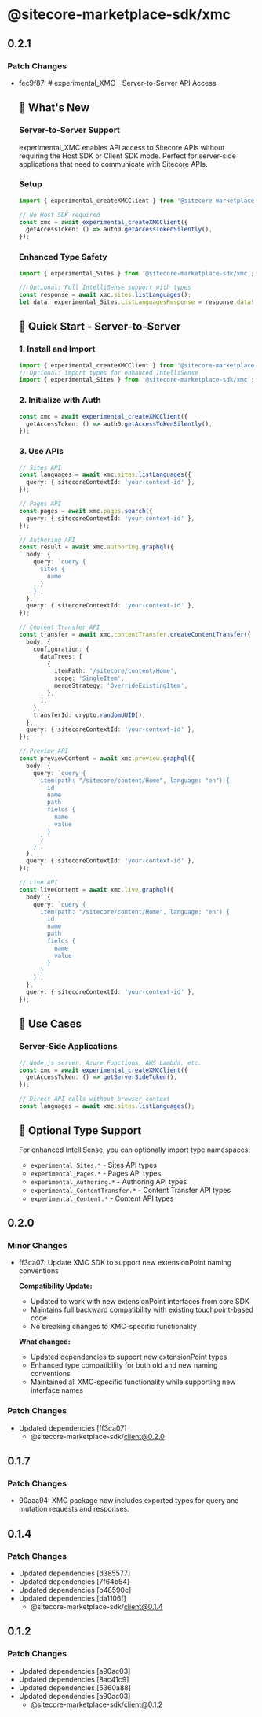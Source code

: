 # @sitecore-marketplace-sdk/xmc

## 0.2.1

### Patch Changes

- fec9f87: # experimental_XMC - Server-to-Server API Access

  ## 🚀 What's New

  ### Server-to-Server Support

  experimental_XMC enables API access to Sitecore APIs without requiring the Host SDK or Client SDK mode. Perfect for server-side applications that need to communicate with Sitecore APIs.

  ### Setup

  ```typescript
  import { experimental_createXMCClient } from '@sitecore-marketplace-sdk/xmc';

  // No Host SDK required
  const xmc = await experimental_createXMCClient({
    getAccessToken: () => auth0.getAccessTokenSilently(),
  });
  ```

  ### Enhanced Type Safety

  ```typescript
  import { experimental_Sites } from '@sitecore-marketplace-sdk/xmc';

  // Optional: Full IntelliSense support with types
  const response = await xmc.sites.listLanguages();
  let data: experimental_Sites.ListLanguagesResponse = response.data!;
  ```

  ## 🎯 Quick Start - Server-to-Server

  ### 1. Install and Import

  ```typescript
  import { experimental_createXMCClient } from '@sitecore-marketplace-sdk/xmc';
  // Optional: import types for enhanced IntelliSense
  import { experimental_Sites } from '@sitecore-marketplace-sdk/xmc';
  ```

  ### 2. Initialize with Auth

  ```typescript
  const xmc = await experimental_createXMCClient({
    getAccessToken: () => auth0.getAccessTokenSilently(),
  });
  ```

  ### 3. Use APIs

  ```typescript
  // Sites API
  const languages = await xmc.sites.listLanguages({
    query: { sitecoreContextId: 'your-context-id' },
  });

  // Pages API
  const pages = await xmc.pages.search({
    query: { sitecoreContextId: 'your-context-id' },
  });

  // Authoring API
  const result = await xmc.authoring.graphql({
    body: {
      query: `query {
        sites {
          name
        }
      }`,
    },
    query: { sitecoreContextId: 'your-context-id' },
  });

  // Content Transfer API
  const transfer = await xmc.contentTransfer.createContentTransfer({
    body: {
      configuration: {
        dataTrees: [
          {
            itemPath: '/sitecore/content/Home',
            scope: 'SingleItem',
            mergeStrategy: 'OverrideExistingItem',
          },
        ],
      },
      transferId: crypto.randomUUID(),
    },
    query: { sitecoreContextId: 'your-context-id' },
  });

  // Preview API
  const previewContent = await xmc.preview.graphql({
    body: {
      query: `query {
        item(path: "/sitecore/content/Home", language: "en") {
          id
          name
          path
          fields {
            name
            value
          }
        }
      }`,
    },
    query: { sitecoreContextId: 'your-context-id' },
  });

  // Live API
  const liveContent = await xmc.live.graphql({
    body: {
      query: `query {
        item(path: "/sitecore/content/Home", language: "en") {
          id
          name
          path
          fields {
            name
            value
          }
        }
      }`,
    },
    query: { sitecoreContextId: 'your-context-id' },
  });
  ```

  ## 🔧 Use Cases

  ### Server-Side Applications

  ```typescript
  // Node.js server, Azure Functions, AWS Lambda, etc.
  const xmc = await experimental_createXMCClient({
    getAccessToken: () => getServerSideToken(),
  });

  // Direct API calls without browser context
  const languages = await xmc.sites.listLanguages();
  ```

  ## 🎨 Optional Type Support

  For enhanced IntelliSense, you can optionally import type namespaces:

  - `experimental_Sites.*` - Sites API types
  - `experimental_Pages.*` - Pages API types
  - `experimental_Authoring.*` - Authoring API types
  - `experimental_ContentTransfer.*` - Content Transfer API types
  - `experimental_Content.*` - Content API types

## 0.2.0

### Minor Changes

- ff3ca07: Update XMC SDK to support new extensionPoint naming conventions

  **Compatibility Update:**

  - Updated to work with new extensionPoint interfaces from core SDK
  - Maintains full backward compatibility with existing touchpoint-based code
  - No breaking changes to XMC-specific functionality

  **What changed:**

  - Updated dependencies to support new extensionPoint types
  - Enhanced type compatibility for both old and new naming conventions
  - Maintained all XMC-specific functionality while supporting new interface names

### Patch Changes

- Updated dependencies [ff3ca07]
  - @sitecore-marketplace-sdk/client@0.2.0

## 0.1.7

### Patch Changes

- 90aaa94: XMC package now includes exported types for query and mutation requests and responses.

## 0.1.4

### Patch Changes

- Updated dependencies [d385577]
- Updated dependencies [7f64b54]
- Updated dependencies [b48590c]
- Updated dependencies [da1106f]
  - @sitecore-marketplace-sdk/client@0.1.4

## 0.1.2

### Patch Changes

- Updated dependencies [a90ac03]
- Updated dependencies [8ac41c9]
- Updated dependencies [5360a88]
- Updated dependencies [a90ac03]
  - @sitecore-marketplace-sdk/client@0.1.2
